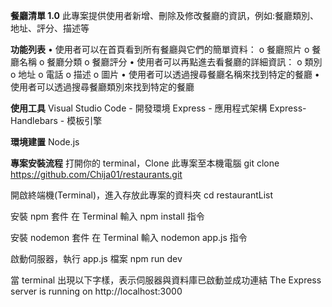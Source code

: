 **餐廳清單 1.0**
此專案提供使用者新增、刪除及修改餐廳的資訊，例如:餐廳類別、地址、評分、描述等

**功能列表**
•	使用者可以在首頁看到所有餐廳與它們的簡單資料：
    o	餐廳照片
    o	餐廳名稱
    o	餐廳分類
    o	餐廳評分
•	使用者可以再點進去看餐廳的詳細資訊：
    o	類別
    o	地址
    o	電話
    o	描述
    o	圖片
•	使用者可以透過搜尋餐廳名稱來找到特定的餐廳
•	使用者可以透過搜尋餐廳類別來找到特定的餐廳

**使用工具**
Visual Studio Code - 開發環境
Express - 應用程式架構
Express-Handlebars - 模板引擎

**環境建置**
Node.js

**專案安裝流程**
打開你的 terminal，Clone 此專案至本機電腦
git clone https://github.com/Chija01/restaurants.git

開啟終端機(Terminal)，進入存放此專案的資料夾
cd restaurantList

安裝 npm 套件
在 Terminal 輸入 npm install 指令

安裝 nodemon 套件
在 Terminal 輸入 nodemon app.js 指令

啟動伺服器，執行 app.js 檔案
npm run dev

當 terminal 出現以下字樣，表示伺服器與資料庫已啟動並成功連結
The Express server is running on http://localhost:3000

